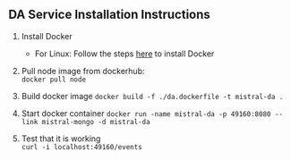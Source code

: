 ## DA Service Installation Instructions
1. Install Docker
    - For Linux: Follow the steps [here](https://docs.docker.com/engine/installation/linux/ubuntu/#install-using-the-repository) to install Docker
2. Pull node image from dockerhub:   
``docker pull node``

3. Build docker image 
``docker build -f ./da.dockerfile -t mistral-da .``

4. Start docker container
``docker run -name mistral-da -p 49160:8080 --link mistral-mongo -d mistral-da``

5. Test that it is working   
``curl -i localhost:49160/events``